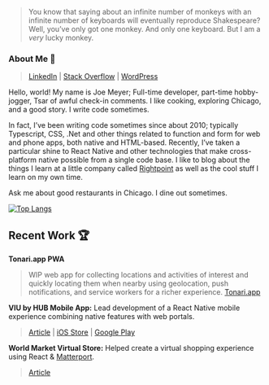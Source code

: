 
> You know that saying about an infinite number of monkeys with an infinite number of keyboards will eventually reproduce Shakespeare? Well, you’ve only got one monkey. And only one keyboard. But I am a _very_ lucky monkey.

### About Me 👋

> [LinkedIn](https://www.linkedin.com/) | [Stack Overflow](https://stackoverflow.com/users/4597704/joe) | [WordPress](https://iwritecodesometimes.net/)

Hello, world! My name is Joe Meyer; Full-time developer, part-time hobby-jogger, Tsar of awful check-in comments. I like cooking, exploring Chicago, and a good story. I write code sometimes.

In fact, I’ve been writing code sometimes since about 2010; typically Typescript, CSS, .Net and other things related to function and form for web and phone apps, both native and HTML-based. Recently, I’ve taken a particular shine to React Native and other technologies that make cross-platform native possible from a single code base. I like to blog about the things I learn at a little company called [Rightpoint](https://www.rightpoint.com/) as well as the cool stuff I learn on my own time.

Ask me about good restaurants in Chicago. I dine out sometimes.

[![Top Langs](https://github-readme-stats.vercel.app/api/top-langs/?username=joem-rp&repo=github-readme-stats&layout=compact)](https://github.com/anuraghazra/github-readme-stats)


## Recent Work 🏆

**Tonari.app PWA**
> WIP web app for collecting locations and activities of interest and quickly locating them when nearby using geolocation, push notifications, and service workers for a richer experience. [Tonari.app](https://tonari.app)

**VIU by HUB Mobile App:** Lead development of a React Native mobile experience combining native features with web portals. 
> [Article](https://www.viubyhub.com/newsroom/press-releases/2023/06/viu-by-hub-revolutionizes-personal-insurance-management-with-launch-of-new-mobile-app) | [iOS Store](https://apps.apple.com/us/app/viu-by-hub-better-insurance/id1670498202) | [Google Play](https://play.google.com/store/apps/details?id=com.viubyhub.mobile&hl=en)

**World Market Virtual Store:** Helped create a virtual shopping experience using React & [Matterport](https://matterport.com/). 
>[Article](https://www.rightpoint.com/news/2020/11/18/cost-plus-world-market-taps-rightpoint-to-launch-virtual-holiday-store)


<!--
**JoeM-RP/JoeM-RP** is a ✨ _special_ ✨ repository because its `README.md` (this file) appears on your GitHub profile.

Here are some ideas to get you started:

- 🔭 I’m currently working on ...
- 🌱 I’m currently learning ...
- 👯 I’m looking to collaborate on ...
- 🤔 I’m looking for help with ...
- 💬 Ask me about ...
- 📫 How to reach me: ...
- 😄 Pronouns: ...
- ⚡ Fun fact: ...
-->
